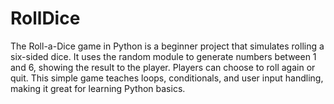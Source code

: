# RollDice
The Roll-a-Dice game in Python is a beginner project that simulates rolling a six-sided dice. It uses the random module to generate numbers between 1 and 6, showing the result to the player. Players can choose to roll again or quit. This simple game teaches loops, conditionals, and user input handling, making it great for learning Python basics.
